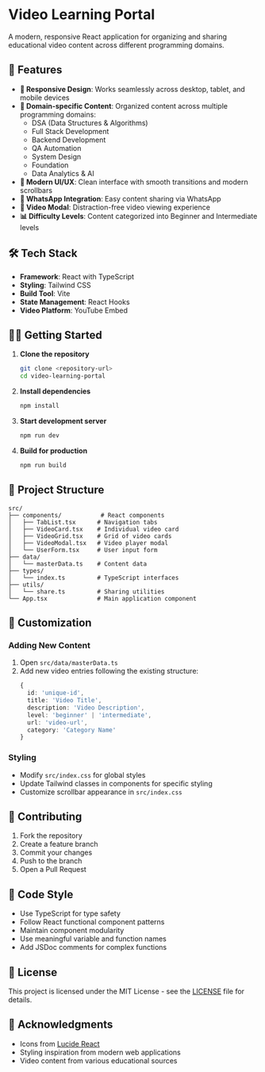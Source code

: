 # Video Learning Portal

A modern, responsive React application for organizing and sharing educational video content across different programming domains.

## 🚀 Features

- **📱 Responsive Design**: Works seamlessly across desktop, tablet, and mobile devices
- **🎯 Domain-specific Content**: Organized content across multiple programming domains:
  - DSA (Data Structures & Algorithms)
  - Full Stack Development
  - Backend Development
  - QA Automation
  - System Design
  - Foundation
  - Data Analytics & AI
- **🎨 Modern UI/UX**: Clean interface with smooth transitions and modern scrollbars
- **📲 WhatsApp Integration**: Easy content sharing via WhatsApp
- **🎥 Video Modal**: Distraction-free video viewing experience
- **📊 Difficulty Levels**: Content categorized into Beginner and Intermediate levels

## 🛠️ Tech Stack

- **Framework**: React with TypeScript
- **Styling**: Tailwind CSS
- **Build Tool**: Vite
- **State Management**: React Hooks
- **Video Platform**: YouTube Embed

## 🏃‍♂️ Getting Started

1. **Clone the repository**
   ```bash
   git clone <repository-url>
   cd video-learning-portal
   ```

2. **Install dependencies**
   ```bash
   npm install
   ```

3. **Start development server**
   ```bash
   npm run dev
   ```

4. **Build for production**
   ```bash
   npm run build
   ```

## 📁 Project Structure

```
src/
├── components/           # React components
│   ├── TabList.tsx      # Navigation tabs
│   ├── VideoCard.tsx    # Individual video card
│   ├── VideoGrid.tsx    # Grid of video cards
│   ├── VideoModal.tsx   # Video player modal
│   └── UserForm.tsx     # User input form
├── data/
│   └── masterData.ts    # Content data
├── types/
│   └── index.ts         # TypeScript interfaces
├── utils/
│   └── share.ts         # Sharing utilities
└── App.tsx              # Main application component

```

## 🎨 Customization

### Adding New Content

1. Open `src/data/masterData.ts`
2. Add new video entries following the existing structure:
   ```typescript
   {
     id: 'unique-id',
     title: 'Video Title',
     description: 'Video Description',
     level: 'beginner' | 'intermediate',
     url: 'video-url',
     category: 'Category Name'
   }
   ```

### Styling

- Modify `src/index.css` for global styles
- Update Tailwind classes in components for specific styling
- Customize scrollbar appearance in `src/index.css`

## 🤝 Contributing

1. Fork the repository
2. Create a feature branch
3. Commit your changes
4. Push to the branch
5. Open a Pull Request

## 📝 Code Style

- Use TypeScript for type safety
- Follow React functional component patterns
- Maintain component modularity
- Use meaningful variable and function names
- Add JSDoc comments for complex functions

## 📜 License

This project is licensed under the MIT License - see the [LICENSE](LICENSE) file for details.

## 🙏 Acknowledgments

- Icons from [Lucide React](https://lucide.dev)
- Styling inspiration from modern web applications
- Video content from various educational sources
